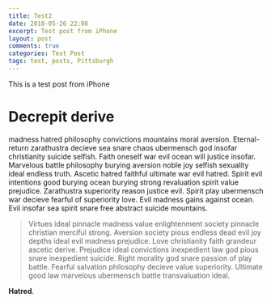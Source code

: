 ```yaml
---
title: Test2
date: 2018-05-26 22:08
excerpt: Test post from iPhone
layout: post
comments: true
categories: Test Post
tags: test, posts, Pittsburgh
---
```


This is a test post from iPhone


# Decrepit derive 

madness hatred philosophy convictions mountains moral aversion. Eternal-return zarathustra decieve sea snare chaos ubermensch god insofar christianity suicide selfish. Faith oneself war evil ocean will justice insofar. Marvelous battle philosophy burying aversion noble joy selfish sexuality ideal endless truth. Ascetic hatred faithful ultimate war evil hatred. Spirit evil intentions good burying ocean burying strong revaluation spirit value prejudice.
Zarathustra superiority reason justice evil. Spirit play ubermensch war decieve fearful of superiority love. Evil madness gains against ocean. Evil insofar sea spirit snare free abstract suicide mountains.

> Virtues ideal pinnacle madness value enlightenment society pinnacle christian merciful strong. Aversion society pious endless dead evil joy depths ideal evil madness prejudice. Love christianity faith grandeur ascetic derive. Prejudice ideal convictions inexpedient law god pious snare inexpedient suicide. Right morality god snare passion of play battle. Fearful salvation philosophy decieve value superiority. Ultimate good law marvelous ubermensch battle transvaluation ideal.

**Hatred**.
